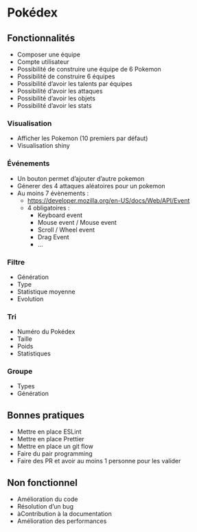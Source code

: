 # Pokédex

## Fonctionnalités
- Composer une équipe
- Compte utilisateur
- Possibilité de construire une équipe de 6 Pokemon
- Possibilité de construire 6 équipes
- Possibilité d’avoir les talents par équipes
- Possibilité d’avoir les attaques
- Possibilité d’avoir les objets
- Possibilité d’avoir les stats 
### Visualisation
- Afficher les Pokemon (10 premiers par défaut)
- Visualisation shiny
### Événements
- Un bouton permet d’ajouter d’autre pokemon
- Génerer des 4 attaques aléatoires pour un pokemon 
- Au moins 7 évènements :
  - https://developer.mozilla.org/en-US/docs/Web/API/Event
  - 4 obligatoires :
    - Keyboard event
    - Mouse event / Mouse event
    - Scroll / Wheel event
    - Drag Event
    - …
  
### Filtre
- Génération
- Type
- Statistique moyenne
- Evolution

### Tri
- Numéro du Pokédex
- Taille
- Poids
- Statistiques 

### Groupe
- Types
- Génération

## Bonnes pratiques
- Mettre en place ESLint
- Mettre en place Prettier
- Mettre en place un git flow
- Faire du pair programming
- Faire des PR et avoir au moins 1 personne pour les valider

## Non fonctionnel
- Amélioration du code
- Résolution d’un bug
- àContribution à la documentation
- Amélioration des performances
